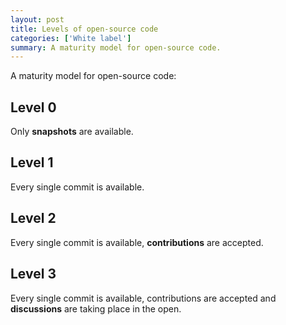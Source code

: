 ```yaml
---
layout: post
title: Levels of open-source code
categories: ['White label']
summary: A maturity model for open-source code.
---
```


 A maturity model for open-source code:

## Level 0

Only **snapshots** are available.

## Level 1

Every single commit is available.

## Level 2

Every single commit is available, **contributions** are accepted.

## Level 3

Every single commit is available, contributions are accepted and **discussions** are taking place in the open.
